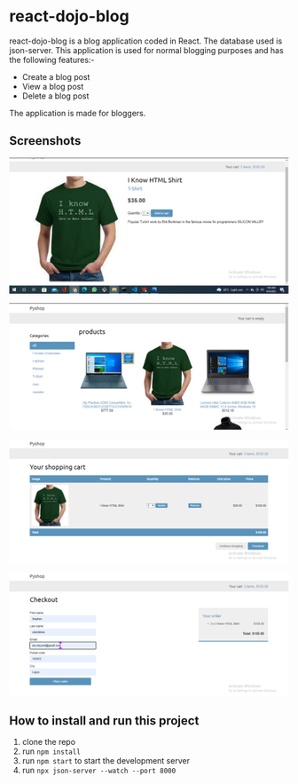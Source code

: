 # react-dojo-blog
react-dojo-blog is a blog application coded in React. The database used is json-server. This application is used for normal blogging purposes and has the following features:-

* Create a blog post
* View a blog post
* Delete a blog post

The application is made for bloggers.

## Screenshots
![picture alt](public/1.png "Products Home page")


![picture alt](public/2.png "Product Details page")


![picture alt](public/3.png "Cart")

![picture alt](public/4.png "Checkout page")

## How to install and run this project
1. clone the repo
2. run `npm install`
3. run `npm start` to start the development server
4. run `npx json-server --watch --port 8000`

